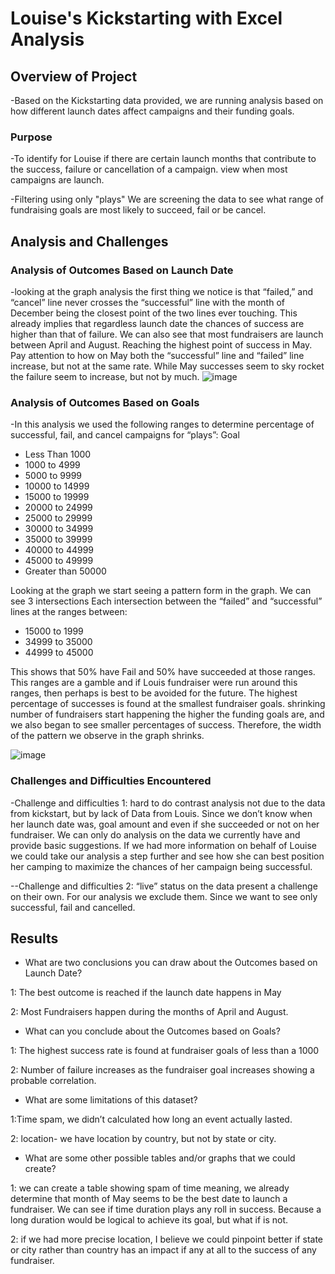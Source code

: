 # Louise's Kickstarting with Excel Analysis

## Overview of Project
-Based on the Kickstarting data provided, we are running analysis based on how different launch dates affect campaigns and their funding goals.

### Purpose
-To identify for Louise if there are certain launch months that contribute to the success, failure or cancellation of a campaign. view when most campaigns are launch.

-Filtering using only "plays" We are screening the data to see what range of fundraising goals are most likely to succeed, fail or be cancel.

## Analysis and Challenges

### Analysis of Outcomes Based on Launch Date
-looking at the graph analysis the first thing we notice is that “failed,” and “cancel” line never crosses the “successful” line with the month of December being the closest point of the two lines ever touching. This already implies that regardless launch date the chances of success are higher than that of failure. We can also see that most fundraisers are launch between April and August. Reaching the highest point of success in May. Pay attention to how on May both the “successful” line and “failed” line increase, but not at the same rate. While May successes seem to sky rocket the failure seem to increase, but not by much. 
![image](https://user-images.githubusercontent.com/90356052/134831771-de7b5ada-1ade-44dd-9b25-995eb1279980.png)


 

### Analysis of Outcomes Based on Goals
-In this analysis we used the following ranges to determine percentage of successful, fail, and cancel campaigns for “plays”:
Goal 

* Less Than 1000
* 1000 to 4999
* 5000 to 9999
* 10000 to 14999
* 15000 to 19999
* 20000 to 24999
* 25000 to 29999
* 30000 to 34999
* 35000 to 39999
* 40000 to 44999
* 45000 to 49999
* Greater than 50000

Looking at the graph we start seeing a pattern form in the graph. We can see 3 intersections 
 Each intersection between the “failed” and “successful” lines at the ranges between:
 * 15000 to 1999
 * 34999 to 35000 
 * 44999 to 45000

This shows that 50% have Fail and 50% have succeeded at those ranges. This ranges are a gamble and if Louis fundraiser were run around this ranges, then perhaps is best to be avoided for the future. The highest percentage of successes is found at the smallest fundraiser goals. shrinking number of fundraisers start happening the higher the funding goals are, and we also began to see smaller percentages of success. Therefore, the width of the pattern we observe in the graph shrinks. 
 
 ![image](https://user-images.githubusercontent.com/90356052/134831760-72e1cf17-05df-4fd1-9cb3-ca0b5d56b8ae.png)


### Challenges and Difficulties Encountered
-Challenge and difficulties 1: hard to do contrast analysis not due to the data from kickstart, but by lack of Data from Louis. Since we don’t know when her launch date was, goal amount and even if she succeeded or not on her fundraiser. We can only do analysis on the data we currently have and provide basic suggestions. If we had more information on behalf of Louise we could take our analysis a step further and see how she can best position her camping to maximize the chances of her campaign being successful. 

--Challenge and difficulties 2: “live” status on the data present a challenge on their own. For our analysis we exclude them. Since we want to see only successful, fail and cancelled. 

## Results

- What are two conclusions you can draw about the Outcomes based on Launch Date?

1: The best outcome is reached if the launch date happens in May

2: Most Fundraisers happen during the months of April and August.

- What can you conclude about the Outcomes based on Goals?

1: The highest success rate is found at fundraiser goals of less than a 1000

2: Number of failure increases as the fundraiser goal increases showing a probable correlation.

- What are some limitations of this dataset?

1:Time spam, we didn’t calculated how long an event actually lasted.

2: location- we have location by country, but not by state or city.

- What are some other possible tables and/or graphs that we could create?

1: we can create a table showing spam of time meaning, we already determine that month of May seems to be the best date to launch a fundraiser. We can see if time duration plays any roll in success. Because a long duration would be logical to achieve its goal, but what if is not. 

2: if we had more precise location, I believe we could pinpoint better if state or city rather than country has an impact if any at all to the success of any fundraiser.

